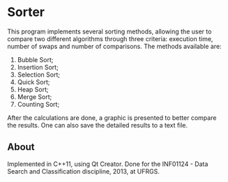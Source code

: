 # **Sorter** #

This program implements several sorting methods, allowing the user to compare two different algorithms through three criteria: execution time, number of swaps and number of comparisons. The methods available are:

1. Bubble Sort;
2. Insertion Sort;
3. Selection Sort;
4. Quick Sort;
5. Heap Sort;
6. Merge Sort;
7. Counting Sort;

After the calculations are done, a graphic is presented to better compare the results. One can also save the detailed results to a text file.

## **About** ##

Implemented in C++11, using Qt Creator.
Done for the INF01124 - Data Search and Classification discipline, 2013, at UFRGS.